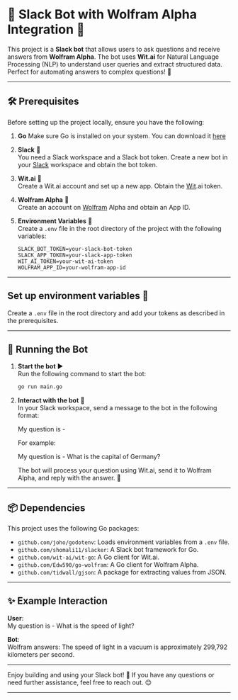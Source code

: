 
# 🤖 Slack Bot with Wolfram Alpha Integration 🧠

This project is a **Slack bot** that allows users to ask questions and receive answers from **Wolfram Alpha**. The bot uses **Wit.ai** for Natural Language Processing (NLP) to understand user queries and extract structured data. Perfect for automating answers to complex questions! 🚀

---

## 🛠️ Prerequisites

Before setting up the project locally, ensure you have the following:

1. **Go** 
   Make sure Go is installed on your system. You can download it [here](https://golang.org/dl/)

2. **Slack** 💬  
   You need a Slack workspace and a Slack bot token. Create a new bot in your [Slack](https://app.slack.com/) workspace and obtain the bot token.

3. **Wit.ai** 🧠  
   Create a Wit.ai account and set up a new app. Obtain the [Wit](https://wit.ai/apps).ai token.

4. **Wolfram Alpha** 🔢  
   Create an account on [Wolfram](https://developer.wolframalpha.com/) Alpha and obtain an App ID.

5. **Environment Variables** 🔑  
   Create a `.env` file in the root directory of the project with the following variables:

   ```plaintext
   SLACK_BOT_TOKEN=your-slack-bot-token
   SLACK_APP_TOKEN=your-slack-app-token
   WIT_AI_TOKEN=your-wit-ai-token
   WOLFRAM_APP_ID=your-wolfram-app-id
   ```

---

## Set up environment variables 🔧  
   Create a `.env` file in the root directory and add your tokens as described in the prerequisites.

---

## 🏃 Running the Bot

1. **Start the bot** ▶️  
   Run the following command to start the bot:
   ```bash
   go run main.go
   ```

2. **Interact with the bot** 💬  
   In your Slack workspace, send a message to the bot in the following format:
   
   My question is - <your question>
   
   For example:
   
   My question is - What is the capital of Germany?

   The bot will process your question using Wit.ai, send it to Wolfram Alpha, and reply with the answer. 🎉

---

## 📦 Dependencies

This project uses the following Go packages:
- `github.com/joho/godotenv`: Loads environment variables from a `.env` file.
- `github.com/shomali11/slacker`: A Slack bot framework for Go.
- `github.com/wit-ai/wit-go`: A Go client for Wit.ai.
- `github.com/Edw590/go-wolfram`: A Go client for Wolfram Alpha.
- `github.com/tidwall/gjson`: A package for extracting values from JSON.

---

## ✨ Example Interaction

**User**:  
My question is - What is the speed of light?

**Bot**:  
Wolfram answers: The speed of light in a vacuum is approximately 299,792 kilometers per second.

---

Enjoy building and using your Slack bot! 🎉 If you have any questions or need further assistance, feel free to reach out. 😊

---
